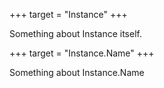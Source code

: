 +++
target = "Instance"
+++

Something about Instance itself.

+++
target = "Instance.Name"
+++

Something about Instance.Name